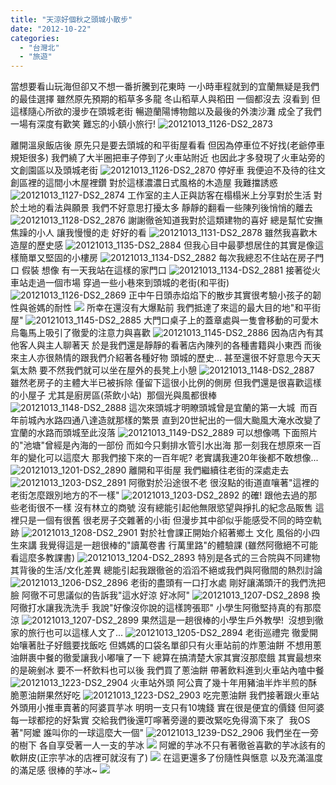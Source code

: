 ```yaml
---
title: "天涼好個秋之頭城小散步"
date: "2012-10-22"
categories: 
  - "台灣北"
  - "旅遊"
---
```


當想要看山玩海但卻又不想一番折騰到花東時 一小時車程就到的宜蘭無疑是我們的最佳選擇 雖然原先預期的稻草多多龍 冬山稻草人與稻田 一個都沒去 沒看到 但這樣隨心所欲的漫步在頭城老街 暢遊蘭陽博物館以及最後的外澳沙灘 成全了我們一場有深度有歡笑 難忘的小鎮小旅行! ![20121013_1126-DS2_2873](images/8095835077_44e91babd8.jpg)

離開溫泉飯店後 原先只是要去頭城的和平街屋看看 但因為停車位不好找(老爺停車規矩很多) 我們繞了大半圈把車子停到了火車站附近 也因此才多發現了火車站旁的文創園區以及頭城老街 ![20121013_1126-DS2_2870](images/8095835181_d3750944d1.jpg) 停好車 我便迫不及待的往文創區裡的這間小木屋裡鑽 對於這樣濃濃日式風格的木造屋 我難擋誘惑 ![20121013_1127-DS2_2874](images/8095841058_226d3db3dd.jpg) 工作室的主人正與訪客在榻榻米上分享對於生活 對於土地的看法與願景 我們不好意思打擾太多 靜靜的翻看一些陳列後悄悄的離去 ![20121013_1128-DS2_2876](images/8095840938_1af2b38efb.jpg) 謝謝徹爸知道我對於這類建物的喜好 總是幫忙安撫焦躁的小人 讓我慢慢的走 好好的看 ![20121013_1131-DS2_2878](images/8095834705_944f27e0e7.jpg) 雖然我喜歡木造屋的歷史感 ![20121013_1135-DS2_2884](images/8095840372_2b21fffa63.jpg) 但我心目中最夢想居住的其實是像這樣簡單又堅固的小樓房 ![20121013_1134-DS2_2882](images/8095834393_77320ab4b5.jpg) 每次我總忍不住站在房子門口 假裝 想像 有一天我站在這樣的家門口 ![20121013_1134-DS2_2881](images/8095840644_457e6e96d1.jpg) 接著從火車站走過一個市場 穿過一些小巷來到頭城的老街(和平街) ![20121013_1126-DS2_2869](images/8095835301_75a02975f0.jpg) 正中午日頭赤焰焰下的散步其實很考驗小孩子的韌性與爸媽的耐性 ![](images/8095832813_59f8f18264.jpg) 所幸在還沒有大爆點前 我們抵達了來這的最大目的地"和平街屋" ![20121013_1145-DS2_2885](images/8095834173_10a0020ba7.jpg) 大門口桌子上的蓋章處與一隻會移動的可愛木烏龜馬上吸引了徹愛的注意力與喜歡 ![20121013_1145-DS2_2886](images/8095834007_eb7757800e.jpg) 因為店內有其他客人與主人聊著天 於是我們還是靜靜的看著店內陳列的各種書籍與小東西 而後來主人亦很熱情的跟我們介紹著各種好物 頭城的歷史... 甚至還很不好意思今天天氣太熱 要不然我們就可以坐在屋外的長凳上小憩 ![20121013_1148-DS2_2887](images/8095839922_dc74eb1ba5.jpg) 雖然老房子的主體大半已被拆除 僅留下這很小比例的側房 但我們還是很喜歡這樣的小屋子 尤其是廚房區(茶飲小站)  那個光與風都很棒 ![20121013_1148-DS2_2888](images/8095833771_f874c41aae.jpg) 這次來頭城才明瞭頭城曾是宜蘭的第一大城  而百年前城內水路四通八達造就那樣的繁景 直到20世紀出的一個大颱風大淹水改變了宜蘭的水路而頭城至此沒落 ![20121013_1149-DS2_2889](images/8095833667_d54fcb6187.jpg) 可以想像嗎 下面照片的"池塘"曾經是內海的一部份 而如今只剩排水管引水出海 那一刻我在想原來一百年的變化可以這麼大 那我們接下來的一百年呢? 老實講我連20年後都不敢想像... ![20121013_1201-DS2_2890](images/8095833553_4a6cb7a203.jpg) 離開和平街屋 我們繼續往老街的深處走去 ![20121013_1203-DS2_2891](images/8095833409_c1b60a7807.jpg) 阿徹對於沿途很不老 很沒點的街道直嚷著"這裡的老街怎麼跟別地方的不一樣" ![20121013_1203-DS2_2892](images/8095839232_b2b2848ce8.jpg) 的確! 跟他去過的那些老街很不一樣 沒有林立的商號 沒有總能引起他無限慾望與掙扎的紀念品販售 這裡只是一個有很舊 很老房子交雜著的小街 但漫步其中卻似乎能感受不同的時空軌跡 ![20121013_1208-DS2_2901](images/8095838258_47bae3f632.jpg) 對於社會課正開始介紹著鄉土 文化 風俗的小四生來講 我覺得這是一趟很棒的"讀萬卷書 行萬里路"的體驗課 (雖然阿徹絕不可能看這麼多教課書) ![20121013_1204-DS2_2893](images/8095839088_cc1a6ac67b.jpg) 特別是各式的三合院與不同建物其背後的生活/文化差異 總能引起我跟徹爸的滔滔不絕或我們與阿徹間的熱烈討論 ![20121013_1206-DS2_2896](images/8095832735_3cedf90cb1.jpg) 老街的盡頭有一口打水處 剛好讓滿頭汗的我們洗把臉 阿徹不可思議似的告訴我"這水好涼 好冰阿" ![20121013_1207-DS2_2898](images/8095838510_3428811157.jpg) 換阿徹打水讓我洗洗手 我說"好像沒你說的這樣誇張耶" 小學生阿徹堅持真的有那麼涼 ![20121013_1207-DS2_2899](images/8095832497_9d66a210cc.jpg) 果然這是一趟很棒的小學生戶外教學!  沒想到徹家的旅行也可以這樣人文了... ![20121013_1205-DS2_2894](images/8095832939_6e20714f5a.jpg) 老街巡禮完 徹愛開始嚷著肚子好餓要找飯吃 但媽媽的口袋名單卻只有火車站前的炸蔥油餅 不想用蔥油餅裹中餐的徹愛讓我小嘟嚷了一下 總算在搞清楚大家其實沒那麼餓 其實最想來的是碗剉冰 要不一杯飲料也可以後 我們買了蔥油餅 帶著飲料進到火車站內嗑中餐 ![20121013_1223-DS2_2904](images/8095832173_5314c4ea9a.jpg) 火車站外頭 阿公賣了幾十年用豬油半炸半煎的酥脆蔥油餅果然好吃 ![20121013_1223-DS2_2903](images/8095832285_e4ac3ee54b.jpg) 吃完蔥油餅 我們接著跟火車站外頭用小推車賣著的阿婆買芋冰 明明一支只有10塊錢 實在很是便宜的價錢 但阿婆每一球都挖的好紮實 交給我們後還叮嚀著旁邊的要改緊吃免得滴下來了  我OS著"阿嬤 誰叫你的一球這麼大一個" ![20121013_1239-DS2_2906](images/8095832035_ed976b0f12.jpg) 我們坐在一旁的樹下 各自享受著一人一支的芋冰 ![](images/8095837804_3db074e2f3.jpg) 阿嬤的芋冰不只有著徹爸喜歡的芋冰該有的軟餅皮(正宗芋冰的店裡可就沒有了) ![](images/8095831783_29dcb2d462.jpg) 在這更還多了份隨性與愜意 以及充滿溫度的滿足感 很棒的芋冰~ ![](images/8095837412_5af13afb61.jpg)
